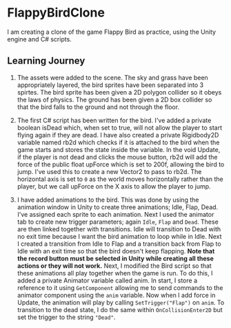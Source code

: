 # FlappyBirdClone

I am creating a clone of the game Flappy Bird as practice, using the Unity engine and C# scripts.

## Learning Journey

1. The assets were added to the scene. The sky and grass have been appropriately layered, the bird sprites have been separated into 3 spirtes. The bird sprite has been given a 2D polygon collider so it obeys the laws of physics. The ground has been given a 2D box collider so that the bird falls to the ground and not through the floor.

2. The first C# script has been written for the bird. I've added a private boolean isDead which, when set to true, will not allow the player to start flying again if they are dead. I have also created a private Rigidbody2D variable named rb2d which checks if it is attached to the bird when the game starts and stores the state inside the variable. 
In the void Update, if the player is not dead and clicks the mouse button, rb2d will add the force of the public float upForce which is set to 200f, allowing the bird to jump. I've used this to create a new Vector2 to pass to rb2d. The horizontal axis is set to `0` as the world moves horizontally rather than the player, but we call upForce on the X axis to allow the player to jump.

3. I have added animations to the bird. This was done by using the animation window in Unity to create three animations; Idle, Flap, Dead. I've assigned each sprite to each animation. Next I used the animator tab to create new trigger parameters; again `Idle`, `Flap` and `Dead`. These are then linked together with transitions. Idle will transition to Dead with no exit time because I want the bird animation to loop while in Idle. Next I created a transition from Idle to Flap and a transition back from Flap to Idle with an exit time so that the bird doesn't keep flapping.
**Note that the record button must be selected in Unity while creating all these actions or they will not work.**
Next, I modified the Bird script so that these animations all play together when the game is run. To do this, I added a private Animator variable called anim. In start, I store a reference to it using `GetComponent` allowing me to send commands to the animator component using the `anim` variable. Now when I add force in Update, the animation will play by calling `SetTrigger("Flap")` on `anim`. To transition to the dead state, I do the same within `OnCollisionEnter2D` but set the trigger to the string `"Dead"`.